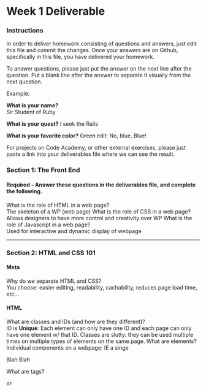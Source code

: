 # Week 1 Deliverable  

### Instructions  

In order to deliver homework consisting of questions and answers, just edit this file and commit the changes.  Once your answers are on Github, specifically in this file, you have delivered your homework.  
  
To answer questions, please just put the answer on the next line after the question.  Put a blank line after the answer to separate it visually from the next question.  

Example:  

**What is your name?**  
Sir Student of Ruby

**What is your quest?**
I seek the Rails  

**What is your favorite color?**
~~Green~~ edit:  No, blue.  Blue!  

For projects on Code Academy, or other external exercises, please just paste a link into your deliverables file where we can see the result.  

### Section 1: The Front End
#### Required - Answer these questions in the deliverables file, and complete the following. 
What is the role of HTML in a web page?  
  The skeleton of a WP (web page)
What is the role of CSS in a web page?
  Allows designers to have more control and creativity over WP
What is the role of Javascript in a web page?  
  Used for interactive and dynamic display of webpage

---

### Section 2: HTML and CSS 101

#### Meta
Why do we separate HTML and CSS?  
  You choose: easier editing, readability, cachability, reduces page load time, etc...

#### HTML
What are classes and IDs (and how are they different)?  
  ID is **Unique**: Each element can only have one ID and each page can only have one element w/ that ID.  Classes are slutty: they can be used multiple times on multiple types of elements on the same page.
What are elements?  
  Individual components on a webpage: IE a singe <p>Blah Blah</p>
What are tags?  
  <p> or <title> etc...
What are attributes?  
  Attach extra information to an element
What are forms?  
  Used to collect user information from a webpage
What is a div?
  AKA Division: element that divides a webpage (usually element gets it's own line)

#### CSS
What are selectors?  
  p { Blah } -> the p is the selector, allows developer to choose elements to change
What are properties?  
  .... -_- .... attributes of elements that you can change in CSS -> font-size, color, etc...
What are values?  
  specific property values -> color:red or color:green. 
How do CSS styles for a particular element get inherited? ie. how does an element get its "default" styles?  
  Through nesting elements of trees.  Recieved from parent elements.
What are two CSS attributes you can change to push an element around on the page?  
  Float or Margin
What are the three different ways to include CSS in your project or use CSS to style a particular element?
  Inlined, linked or embeded

#### Android
Put your html code in the `android.html` file in this folder.  ** To Do **

---
### Section 3: Git and Github  
What is Git?  
  A version control system for projects
What is SCM?  
  Supply Chain Management
What is a VCS?  
  Veritas Cluster Server? The cluster software for Linux...?
Why is Git useful for a developer?  
  Easily tracks and controls changes to a project
Why is Git useful for a team of developers?  
  Exact same reason and your able to fork and clone project for multiple developers
How do you create a new Git repository for a project locally?  
  git init
How do you create it on Github?  
  Uhhh click the 'new repository' button
How do you commit changes?  
  git commit
What is the difference between staging and committing changes?  
  Commiting changes the repository file, staging is essntially a temp file for working changes before commiting.
What is the difference between committing your changes and pushing them to Github?  
  Commiting changes the repository file, pushing updates remote reference files AKA: your website/application
What is the command to check the status of your current repo in git?  
  git status
What is the command to see the history of your previous commits (from the command line)?  What are a few interesting variations (sets of options)?
  git log, git log --stat, git log -p  -> had to look up the variations
How can you look through your historical commits on the Github website?
  Use the history option/tab
What is a "Merge"?  
  Joins multiple files/development histories
What is a "Pull Request"?  
  Shows changes made to a repository
What is "Forking" a repo?  
  Creates a new repository of a [piece of a] project for each user yet relates back to original project.
What is "Cloning" a repo?  
  Creates a full new [piece of a] project that does not allow one to commit changes to original project.
  

